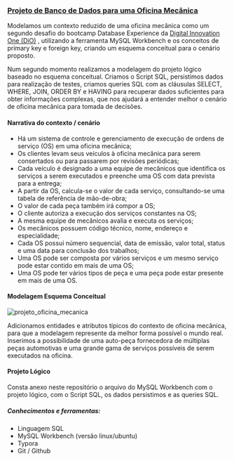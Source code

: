 ### <u>Projeto de Banco de Dados para uma Oficina Mecânica</u>

Modelamos um contexto reduzido de uma oficina mecânica como um segundo desafio do bootcamp Database Experience da [Digital Innovation One (DiO)](https://web.dio.me/track/database-experience) , utilizando a ferramenta MySQL Workbench e os conceitos de primary key e foreign key, criando um esquema conceitual para o cenário proposto.

Num segundo momento realizamos a modelagem do projeto lógico baseado no esquema conceitual. Criamos o Script SQL, persistimos dados para realização de testes, criamos queries SQL com as cláusulas SELECT, WHERE, JOIN, ORDER BY e HAVING para recuperar dados suficientes para obter informações complexas, que nos ajudará a entender melhor o cenário de oficina mecânica para tomada de decisões. 

#### Narrativa do contexto / cenário

- Há um sistema de controle e gerenciamento de execução de ordens de serviço (OS) em uma oficina mecânica;
- Os clientes levam seus veículos à oficina mecânica para serem consertados ou para passarem por revisões periódicas;
- Cada veículo é designado a uma equipe de mecânicos que identifica os serviços a serem executados e preenche uma  OS com data prevista para a entrega;
- A partir da OS, calcula-se o valor de cada serviço, consultando-se uma tabela de referência de mão-de-obra;
- O valor de cada peça também irá compor a OS;
- O cliente autoriza a execução dos serviços constantes na OS;
- A mesma equipe de mecânicos avalia e executa os serviços;
- Os mecânicos possuem código técnico, nome, endereço e especialidade;
- Cada OS possui número sequencial, data de emissão, valor total, status e uma data para conclusão dos trabalhos;
- Uma OS pode ser composta por vários serviços e um mesmo serviço pode estar contido em mais de uma OS;
- Uma OS pode ter vários tipos de peça e uma peça pode estar presente em mais de uma OS.

#### Modelagem Esquema Conceitual

![projeto_oficina_mecanica](/home/daniel/workspace/dio-database-experience2/projeto_oficina_mecanica.png)

Adicionamos entidades e atributos típicos do contexto de oficina mecânica, para que a modelagem represente da melhor forma possível o mundo real. Inserimos a possibilidade de uma auto-peça fornecedora de múltiplas peças automotivas e uma grande gama de serviços possíveis de serem executados na oficina.

#### Projeto Lógico

Consta anexo neste repositório o arquivo do MySQL Workbench com o projeto lógico, com o Script SQL, os dados persistimos e as queries SQL.

##### Conhecimentos e ferramentas:

- Linguagem SQL
- MySQL Workbench (versão linux/ubuntu)
- Typora
- Git / Github
